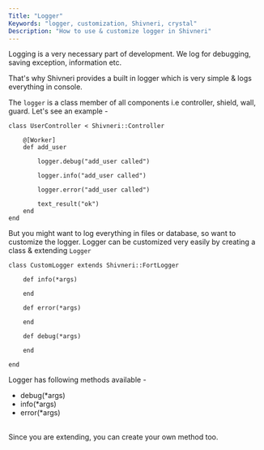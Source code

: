 ```yaml
---
Title: "Logger"
Keywords: "logger, customization, Shivneri, crystal"
Description: "How to use & customize logger in Shivneri"
---
```


Logging is a very necessary part of development. We log for debugging, saving exception, information etc.

That's why Shivneri provides a built in logger which is very simple & logs everything in console.

The `logger` is a class member of all components i.e controller, shield, wall, guard. Let's see an example - 

```
class UserController < Shivneri::Controller
      
    @[Worker]
    def add_user

        logger.debug("add_user called")

        logger.info("add_user called")

        logger.error("add_user called")

        text_result("ok")
    end
end
```

But you might want to log everything in files or database, so want to customize the logger. Logger can be customized very easily by creating a class & extending `Logger` 

```
class CustomLogger extends Shivneri::FortLogger 
   
    def info(*args)
    
    end

    def error(*args)
    
    end

    def debug(*args)
    
    end
    
end
```

Logger has following methods available - 

* debug(*args)
* info(*args)
* error(*args)

<br>Since you are extending, you can create your own method too.
